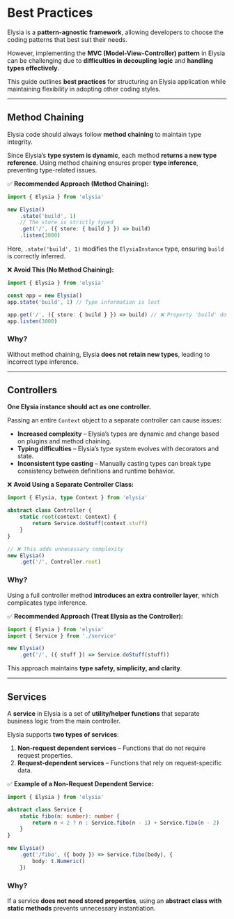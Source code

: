 # **Best Practices**  

Elysia is a **pattern-agnostic framework**, allowing developers to choose the coding patterns that best suit their needs.  

However, implementing the **MVC (Model-View-Controller) pattern** in Elysia can be challenging due to **difficulties in decoupling logic** and **handling types effectively**.  

This guide outlines **best practices** for structuring an Elysia application while maintaining flexibility in adopting other coding styles.  

---

## **Method Chaining**  

Elysia code should always follow **method chaining** to maintain type integrity.  

Since Elysia’s **type system is dynamic**, each method **returns a new type reference**. Using method chaining ensures proper **type inference**, preventing type-related issues.  

✅ **Recommended Approach (Method Chaining):**  
```typescript
import { Elysia } from 'elysia'

new Elysia()
    .state('build', 1)
    // The store is strictly typed
    .get('/', ({ store: { build } }) => build)
    .listen(3000)
```  
Here, `.state('build', 1)` modifies the `ElysiaInstance` type, ensuring `build` is correctly inferred.  

❌ **Avoid This (No Method Chaining):**  
```typescript
import { Elysia } from 'elysia'

const app = new Elysia()
app.state('build', 1) // Type information is lost

app.get('/', ({ store: { build } }) => build) // ❌ Property 'build' does not exist
app.listen(3000)
```  
### **Why?**  
Without method chaining, Elysia **does not retain new types**, leading to incorrect type inference.  

---

## **Controllers**  

**One Elysia instance should act as one controller.**  

Passing an entire `Context` object to a separate controller can cause issues:  
- **Increased complexity** – Elysia’s types are dynamic and change based on plugins and method chaining.  
- **Typing difficulties** – Elysia’s type system evolves with decorators and state.  
- **Inconsistent type casting** – Manually casting types can break type consistency between definitions and runtime behavior.  

❌ **Avoid Using a Separate Controller Class:**  
```typescript
import { Elysia, type Context } from 'elysia'

abstract class Controller {
    static root(context: Context) {
        return Service.doStuff(context.stuff)
    }
}

// ❌ This adds unnecessary complexity
new Elysia()
    .get('/', Controller.root)
```  
### **Why?**  
Using a full controller method **introduces an extra controller layer**, which complicates type inference.  

✅ **Recommended Approach (Treat Elysia as the Controller):**  
```typescript
import { Elysia } from 'elysia'
import { Service } from './service'

new Elysia()
    .get('/', ({ stuff }) => Service.doStuff(stuff))
```
This approach maintains **type safety, simplicity, and clarity**.  

---

## **Services**  

A **service** in Elysia is a set of **utility/helper functions** that separate business logic from the main controller.  

Elysia supports **two types of services**:  
1. **Non-request dependent services** – Functions that do not require request properties.  
2. **Request-dependent services** – Functions that rely on request-specific data.  

✅ **Example of a Non-Request Dependent Service:**  
```typescript
import { Elysia } from 'elysia'

abstract class Service {
    static fibo(n: number): number {
        return n < 2 ? n : Service.fibo(n - 1) + Service.fibo(n - 2)
    }
}

new Elysia()
    .get('/fibo', ({ body }) => Service.fibo(body), {
        body: t.Numeric()
    })
```
### **Why?**  
If a service **does not need stored properties**, using an **abstract class with static methods** prevents unnecessary instantiation.  